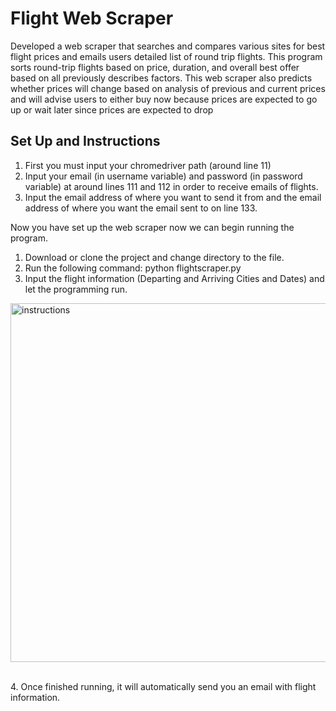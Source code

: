 # Flight Web Scraper
Developed a web scraper that searches and compares various sites for best flight prices and emails users detailed list of round trip flights. This program sorts round-trip flights based on price, duration, and overall best offer based on all previously describes factors. This web scraper also predicts whether prices will change based on analysis of previous and current prices and will advise users to either buy now because prices are expected to go up or wait later since prices are expected to drop

## Set Up and Instructions 
1. First you must input your chromedriver path (around line 11)
2. Input your email (in username variable) and password (in password variable) at around lines 111 and 112 in order to receive emails of flights.
3. Input the email address of where you want to send it from and the email address of where you want the email sent to on line 133.

Now you have set up the web scraper now we can begin running the program.
<br>
1. Download or clone the project and change directory to the file.
2. Run the following command: python flightscraper.py
3. Input the flight information (Departing and Arriving Cities and Dates) and let the programming run.

<p align="left">
  <img width="574" alt="instructions" src="https://user-images.githubusercontent.com/16792195/78847022-7b736d80-79c2-11ea-9886-6440b59a3f42.png">
</p>
<br>
4. Once finished running, it will automatically send you an email with flight information.
